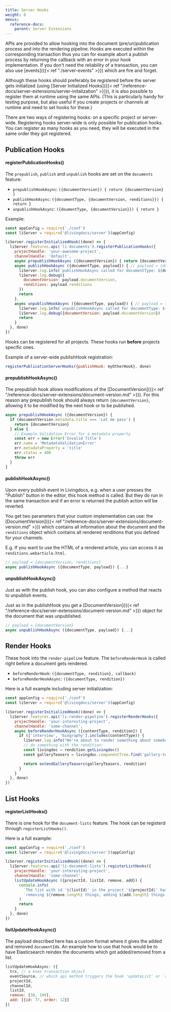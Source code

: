 ```yaml
---
title: Server Hooks
weight: 8
menus:
  reference-docs:
    parent: Server Extensions
---
```


APIs are provided to allow hooking into the document (pre/un)publication process
and into the rendering pipeline. Hooks are executed within the corresponding
transaction thus you can for example abort a publish process by returning the
callback with an error in your hook implementation. If you don't need the
reliability of a transaction, you can also use [events]({{< ref "./server-events" >}}) which are fire and forget.

Although these hooks should preferably be registered before the server gets
initialized (using [Server Initialized Hooks]({{< ref "/reference-docs/server-extensions/server-initalization" >}})), it is also possible to
register them at runtime using the same APIs. (This is particularly handy for
testing purpose, but also useful if you create projects or channels at runtime
and need to set hooks for these.)

There are two ways of registering hooks: on a specific project or server-wide.
Registering hooks server-wide is only possible for publication hooks.
You can register as many hooks as you need, they
will be executed in the same order they got registered.


## Publication Hooks

#### registerPublicationHooks()

The `prepublish`, `publish` and `unpublish` hooks are set on the `documents` feature:

* `prepublishHookAsync`: `({documentVersion}) { return {documentVersion} }`
* `publishHookAsync`: `({documentType, {documentVersion, renditions}}) { return }`
* `unpublishHookAsync`: `({doumentType, {documentVersion}}) { return }`


Example:
```js
const appConfig = require('./conf')
const liServer = require('@livingdocs/server')(appConfig)

liServer.registerInitializedHook((done) => {
  liServer.features.api('li-documents').registerPublicationHooks({
    projectHandle: 'your-awesome-project',
    channelHandle: 'default',
    async prepublishHookAsync ({documentVersion}) { return {documentVersion} },
    async publishHookAsync ({documentType, payload}) { // payload = {documentVersion, renditions}
      liServer.log.info(`publishHookAsync called for documentType: ${documentType}!`)
      liServer.log.debug({
        documentVersion: payload.documentVersion,
        renditions: payload.renditions
      })
      return
    },
    async unpublishHookAsync ({documentType, payload}) { // payload = {documentVersion}
      liServer.log.info(`unpublishHookAsync called for documentType: ${documentType}!`)
      liServer.log.debug({documentVersion: payload.documentVersion})
      return
    }
  }, done)
})
```

Hooks can be registered for all projects.
These hooks run **before** projects specific ones.

Example of a server-wide publishHook registration:
```js
registerPublicationServerHooks({publishHook: myOtherHook}, done)
```

#### prepublishHookAsync()

The prepublish hook allows modifications of the [DocumentVersion]({{< ref "/reference-docs/server-extensions/document-version.md" >}}). For this reason any prepublish hook should always return `{documentVersion}`, allowing it to be modified by the next hook or to be published.

```js
async prepublishHookAsync ({documentVersion}) {
  if (documentVersion.metadata.title === 'Let me pass') {
    return {documentVersion}
  } else {
    // Example Validation Error for a metadata property
    const err = new Error('Invalid Title')
    err.name = 'MetadataValidationError'
    err.metadataProperty = 'title'
    err.status = 400
    throw err
  }
}
```

#### publishHookAsync()

Upon every publish event in Livingdocs, e.g. when a user presses the "Publish"
button in the editor, this hook method is called.
But they do run in the same transaction and if an error is returned the publish
action will be reverted.

You get two parameters that your custom implementation can use:
the [DocumentVersion]({{< ref "/reference-docs/server-extensions/document-version.md" >}}) which contains all
information about the document and the `renditions` object which contains all
rendered renditions that you defined for your channels.

E.g. If you want to use the HTML of a rendered article, you can access it as `renditions.webarticle.html`.

```js
// payload = {documentVersion, renditions}
async publishHookAsync ({documentType, payload}) {...}
```

#### unpublishHookAsync()

Just as with the publish hook, you can also configure a method that reacts to
unpublish events.

Just as in the publishHook you get a [DocumentVersion]({{< ref "/reference-docs/server-extensions/document-version.md" >}}) object for the document that was
unpublished.

```js
// payload = {documentVersion}
async unpublishHookAsync ({documentType, payload}) {...}
```


## Render Hooks

These hook into the `render-pipeline` feature. The `beforeRenderHook` is called right before a document gets rendered.

* `beforeRenderHook`: `({documentType, rendition}, callback)`
* `beforeRenderHookAsync`: `({documentType, rendition})`

Here is a full example including server initialization:

```js
const appConfig = require('./conf')
const liServer = require('@livingdocs/server')(appConfig)

liServer.registerInitializedHook((done) => {
  liServer.features.api('li-render-pipeline').registerRenderHooks({
    projectHandle: 'your-interesting-project',
    channelHandle: 'some-channel',
    async beforeRenderHookAsync ({contentType, rendition}) {
      if (['interview', 'biography'].includes(contentType)) {
        liServer.log.info("We're about to render something about somebody!")
        // do something with the rendition:
        const livingdoc = rendition.getLivingdoc()
        const galleryTeasers = livingdoc.componentTree.find('gallery-teaser')

        return extendGalleryTeasers(galleryTeasers, rendition)
      }
    }
  }, done)
})
```


## List Hooks

#### registerListHooks()

There is one hook for the `document-lists` feature. The hook can be registerd
through `registerListHooks()`.

Here is a full example:
```js
const appConfig = require('./conf')
const liServer = require('@livingdocs/server')(appConfig)

liServer.registerInitializedHook((done) => {
  liServer.features.api('li-document-lists').registerListHooks({
    projectHandle: 'your-interesting-project',
    channelHandle: 'some-channel',
    listUpdateHookAsync ({projectId, listId, remove, add}) {
      console.info(
        `The list with id '${listId}' in the project '${projectId}' has changes.`,
        `removing ${remove.length} things, adding ${add.length} things.`
      )
      return
    }
  }, done)
})
```

#### listUpdateHookAsync()

The payload described here has a custom format where it gives the added and
removed `documentId`s. An example how to use that hook would be to have Elasticsearch
reindex the documents which got added/removed from a list.

```js
listUpdateHookAsync: ({
  trx, // a knex transaction object
  eventSource, // which api method triggers the hook 'updateList' or `removeDocumentFromList`
  projectId,
  channelId,
  listId,
  remove: [30, 199],
  add: [{id: 77, order: 12}]
})
```
